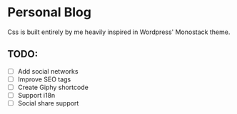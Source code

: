 Personal Blog
=============

Css is built entirely by me heavily inspired in Wordpress' Monostack theme.

## TODO:
- [ ] Add social networks
- [ ] Improve SEO tags
- [ ] Create Giphy shortcode
- [ ] Support i18n
- [ ] Social share support